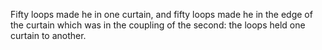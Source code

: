 Fifty loops made he in one curtain, and fifty loops made he in the edge of the curtain which was in the coupling of the second: the loops held one curtain to another.
